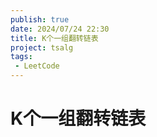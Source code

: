 ```yaml
---
publish: true
date: 2024/07/24 22:30
title: K个一组翻转链表
project: tsalg
tags:
 - LeetCode
---
```


# K个一组翻转链表

